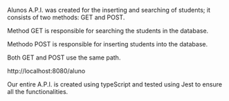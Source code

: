 Alunos A.P.I. was created for the inserting and searching of students; it consists of two methods: GET and POST.

Method GET is responsible for searching the students in the database.

Methodo POST is responsible for inserting students into the database.

Both GET and POST use the same path.

http://localhost:8080/aluno

Our entire A.P.I. is created using typeScript and tested using Jest to ensure all the functionalities.
